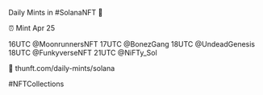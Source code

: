 Daily Mints in #SolanaNFT 🚀

⏰ Mint Apr 25

16UTC @MoonrunnersNFT
17UTC @BonezGang
18UTC @UndeadGenesis
18UTC @FunkyverseNFT
21UTC @NiFTy_Sol

🔗 thunft.com/daily-mints/solana

#NFTCollections